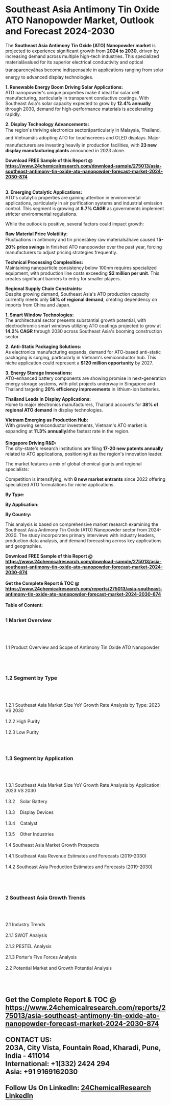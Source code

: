 <h1>Southeast Asia Antimony Tin Oxide ATO Nanopowder Market, Outlook and Forecast 2024-2030</h1><p>The <strong>Southeast Asia Antimony Tin Oxide (ATO) Nanopowder market</strong> is projected to experience significant growth from <strong>2024 to 2030</strong>, driven by increasing demand across multiple high-tech industries. This specialized materialâvalued for its superior electrical conductivity and optical transparencyâhas become indispensable in applications ranging from solar energy to advanced display technologies.</p><p><strong>1. Renewable Energy Boom Driving Solar Applications:</strong><br>
ATO nanopowder's unique properties make it ideal for solar cell manufacturing, particularly in transparent conductive coatings. With Southeast Asia's solar capacity expected to grow by <strong>12.4% annually</strong> through 2030, demand for high-performance materials is accelerating rapidly.</p><p><strong>2. Display Technology Advancements:</strong><br>
The region's thriving electronics sectorâparticularly in Malaysia, Thailand, and Vietnamâis adopting ATO for touchscreens and OLED displays. Major manufacturers are investing heavily in production facilities, with <strong>23 new display manufacturing plants</strong> announced in 2023 alone.</p><div><b>Download FREE Sample of this Report @ 
            <a href="https://www.24chemicalresearch.com/download-sample/275013/asia-southeast-antimony-tin-oxide-ato-nanopowder-forecast-market-2024-2030-874">
            https://www.24chemicalresearch.com/download-sample/275013/asia-southeast-antimony-tin-oxide-ato-nanopowder-forecast-market-2024-2030-874</a></b></div><br><p><strong>3. Emerging Catalytic Applications:</strong><br>
ATO's catalytic properties are gaining attention in environmental applications, particularly in air purification systems and industrial emission control. This segment is growing at <strong>8.7% CAGR</strong> as governments implement stricter environmental regulations.</p><p>While the outlook is positive, several factors could impact growth:</p><p><strong>Raw Material Price Volatility:</strong><br>
    Fluctuations in antimony and tin pricesâkey raw materialsâhave caused <strong>15-20% price swings</strong> in finished ATO nanopowder over the past year, forcing manufacturers to adjust pricing strategies frequently.</p><p><strong>Technical Processing Complexities:</strong><br>
    Maintaining nanoparticle consistency below 100nm requires specialized equipment, with production line costs exceeding <strong>$2 million per unit</strong>. This creates significant barriers to entry for smaller players.</p><p><strong>Regional Supply Chain Constraints:</strong><br>
    Despite growing demand, Southeast Asia's ATO production capacity currently meets only <strong>58% of regional demand</strong>, creating dependency on imports from China and Japan.</p><p><strong>1. Smart Window Technologies:</strong><br>
The architectural sector presents substantial growth potential, with electrochromic smart windows utilizing ATO coatings projected to grow at <strong>14.2% CAGR</strong> through 2030 across Southeast Asia's booming construction sector.</p><p><strong>2. Anti-Static Packaging Solutions:</strong><br>
As electronics manufacturing expands, demand for ATO-based anti-static packaging is surging, particularly in Vietnam's semiconductor hub. This niche application could represent a <strong>$120 million opportunity</strong> by 2027.</p><p><strong>3. Energy Storage Innovations:</strong><br>
ATO-enhanced battery components are showing promise in next-generation energy storage systems, with pilot projects underway in Singapore and Thailand targeting <strong>20% efficiency improvements</strong> in lithium-ion batteries.</p><p><strong>Thailand Leads in Display Applications:</strong><br>
    Home to major electronics manufacturers, Thailand accounts for <strong>38% of regional ATO demand</strong> in display technologies.</p><p><strong>Vietnam Emerging as Production Hub:</strong><br>
    With growing semiconductor investments, Vietnam's ATO market is expanding at <strong>11.3% annually</strong>âthe fastest rate in the region.</p><p><strong>Singapore Driving R&amp;D:</strong><br>
    The city-state's research institutions are filing <strong>17-20 new patents annually</strong> related to ATO applications, positioning it as the region's innovation leader.</p><p>The market features a mix of global chemical giants and regional specialists:</p><p>Competition is intensifying, with <strong>8 new market entrants</strong> since 2022 offering specialized ATO formulations for niche applications.</p><p><strong>By Type:</strong></p><p><strong>By Application:</strong></p><p><strong>By Country:</strong></p><p>This analysis is based on comprehensive market research examining the Southeast Asia Antimony Tin Oxide (ATO) Nanopowder sector from 2024-2030. The study incorporates primary interviews with industry leaders, production data analysis, and demand forecasting across key applications and geographies.</p><div><b>Download FREE Sample of this Report @ 
            <a href="https://www.24chemicalresearch.com/download-sample/275013/asia-southeast-antimony-tin-oxide-ato-nanopowder-forecast-market-2024-2030-874">
            https://www.24chemicalresearch.com/download-sample/275013/asia-southeast-antimony-tin-oxide-ato-nanopowder-forecast-market-2024-2030-874</a></b></div><br><div><b>Get the Complete Report & TOC @ 
            <a href="https://www.24chemicalresearch.com/reports/275013/asia-southeast-antimony-tin-oxide-ato-nanopowder-forecast-market-2024-2030-874">
            https://www.24chemicalresearch.com/reports/275013/asia-southeast-antimony-tin-oxide-ato-nanopowder-forecast-market-2024-2030-874</a></b></div><br>
            <b>Table of Content:</b><p><h2><span style="font-size:16px"><strong>1 Market Overview&nbsp;&nbsp; &nbsp;</strong></span></h2><br />
<br />
<p>1.1 Product Overview and Scope of Antimony Tin Oxide ATO Nanopowder&nbsp;</p><br />
<br />
<h2><strong><span style="font-size:16px">1.2 Segment by Type&nbsp;&nbsp; &nbsp;</span></strong></h2><br />
<br />
<p>1.2.1 Southeast Asia Market Size YoY Growth Rate Analysis by Type: 2023 VS 2030&nbsp;&nbsp; &nbsp;<br /><br />
1.2.2 High Purity&nbsp;&nbsp; &nbsp;<br /><br />
1.2.3 Low Purity<br /><br />
<br />
<h2><span style="font-size:16px"><strong>1.3 Segment by Application&nbsp;&nbsp;</strong></span></h2><br />
<br />
<p>1.3.1 Southeast Asia Market Size YoY Growth Rate Analysis by Application: 2023 VS 2030&nbsp;&nbsp; &nbsp;<br /><br />
1.3.2&nbsp;&nbsp; &nbsp;Solar Battery<br /><br />
1.3.3&nbsp;&nbsp; &nbsp;Display Devices<br /><br />
1.3.4&nbsp;&nbsp; &nbsp;Catalyst<br /><br />
1.3.5&nbsp;&nbsp; &nbsp;Other Industries<br /><br />
1.4 Southeast Asia Market Growth Prospects&nbsp;&nbsp; &nbsp;<br /><br />
1.4.1 Southeast Asia Revenue Estimates and Forecasts (2019-2030)&nbsp;&nbsp; &nbsp;<br /><br />
1.4.2 Southeast Asia Production Estimates and Forecasts (2019-2030)&nbsp;&nbsp;</p><br />
<br />
<h2><span style="font-size:16px"><strong>2 Southeast Asia Growth Trends&nbsp;&nbsp; &nbsp;</strong></span></h2><br />
<br />
<p>2.1 Industry Trends&nbsp;&nbsp; &nbsp;<br /><br />
2.1.1 SWOT Analysis&nbsp;&nbsp; &nbsp;<br /><br />
2.1.2 PESTEL Analysis&nbsp;&nbsp; &nbsp;<br /><br />
2.1.3 Porter&rsquo;s Five Forces Analysis&nbsp;&nbsp; &nbsp;<br /><br />
2.2 Potential Market and Growth Potential Analysis&nbsp;&nbsp; &nbsp;</p><br />
<br />
<h2><span </p><div><b>Get the Complete Report & TOC @ 
            <a href="https://www.24chemicalresearch.com/reports/275013/asia-southeast-antimony-tin-oxide-ato-nanopowder-forecast-market-2024-2030-874">
            https://www.24chemicalresearch.com/reports/275013/asia-southeast-antimony-tin-oxide-ato-nanopowder-forecast-market-2024-2030-874</a></b></div><br><b>CONTACT US:</b><br>
            203A, City Vista, Fountain Road, Kharadi, Pune, India - 411014<br>
            International: +1(332) 2424 294<br>
            Asia: +91 9169162030 <br><br>
            Follow Us On LinkedIn: <a href="https://www.linkedin.com/company/24chemicalresearch/">24ChemicalResearch LinkedIn</a>